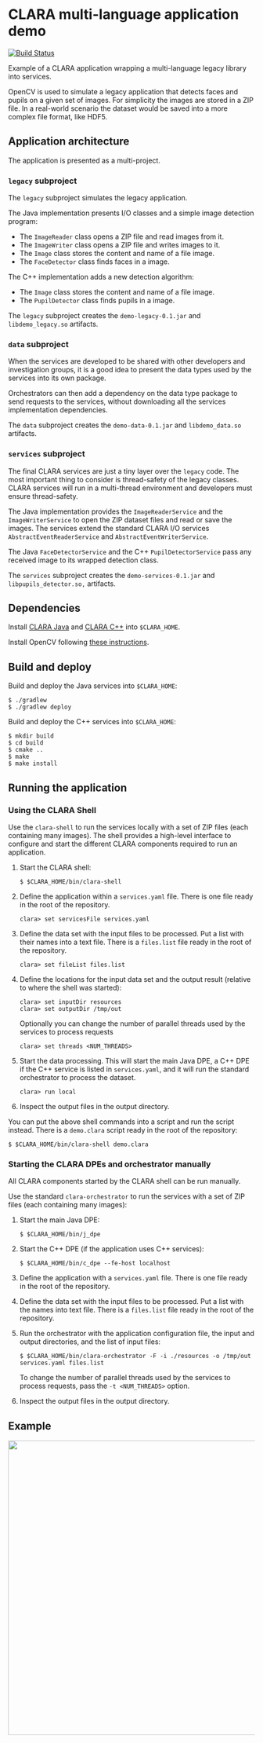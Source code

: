 # CLARA multi-language application demo

[![Build Status](https://travis-ci.org/JeffersonLab/clara-demo.svg?branch=master)](https://travis-ci.org/JeffersonLab/clara-demo)

Example of a CLARA application wrapping a multi-language legacy library into services.

OpenCV is used to simulate a legacy application that detects faces and pupils
on a given set of images. For simplicity the images are stored in a ZIP file.
In a real-world scenario the dataset would be saved into a more
complex file format, like HDF5.


## Application architecture

The application is presented as a multi-project.

### `legacy` subproject

The `legacy` subproject simulates the legacy application.

The Java implementation presents I/O classes and a simple image detection
program:

  * The `ImageReader` class opens a ZIP file and read images from it.
  * The `ImageWriter` class opens a ZIP file and writes images to it.
  * The `Image` class stores the content and name of a file image.
  * The `FaceDetector` class finds faces in a image.

The C++ implementation adds a new detection algorithm:

  * The `Image` class stores the content and name of a file image.
  * The `PupilDetector` class finds pupils in a image.

The `legacy` subproject creates the `demo-legacy-0.1.jar` and
`libdemo_legacy.so` artifacts.

### `data` subproject

When the services are developed to be shared with other developers and
investigation groups, it is a good idea to present the data types used by the
services into its own package.

Orchestrators can then add a dependency on the data type package to send
requests to the services, without downloading all the services implementation
dependencies.

The `data` subproject creates the `demo-data-0.1.jar` and `libdemo_data.so`
artifacts.

### `services` subproject

The final CLARA services are just a tiny layer over the `legacy` code.
The most important thing to consider is thread-safety of the legacy classes.
CLARA services will run in a multi-thread environment and developers must
ensure thread-safety.

The Java implementation provides the `ImageReaderService` and the
`ImageWriterService` to open the ZIP dataset files and read or save the
images. The services extend the standard CLARA I/O services
`AbstractEventReaderService` and `AbstractEventWriterService`.

The Java `FaceDetectorService` and the C++ `PupilDetectorService` pass any
received image to its wrapped detection class.

The `services` subproject creates the `demo-services-0.1.jar` and
`libpupils_detector.so,` artifacts.


## Dependencies

Install [CLARA Java](https://github.com/JeffersonLab/clara-java#build-notes)
and [CLARA C++](https://github.com/JeffersonLab/clara-cpp#build-notes)
into `$CLARA_HOME`.

Install OpenCV following [these instructions][install-opencv-java].

[install-opencv-java]: http://opencv-java-tutorials.readthedocs.io/en/latest/01-installing-opencv-for-java.html


## Build and deploy

Build and deploy the Java services into `$CLARA_HOME`:

    $ ./gradlew
    $ ./gradlew deploy

Build and deploy the C++ services into `$CLARA_HOME`:

    $ mkdir build
    $ cd build
    $ cmake ..
    $ make
    $ make install


## Running the application

### Using the CLARA Shell

Use the `clara-shell` to run the services locally with a set of ZIP files
(each containing many images).
The shell provides a high-level interface to configure and start
the different CLARA components required to run an application.

 1. Start the CLARA shell:

        $ $CLARA_HOME/bin/clara-shell

 2. Define the application within a `services.yaml` file.
    There is one file ready in the root of the repository.

        clara> set servicesFile services.yaml

 3. Define the data set with the input files to be processed.
    Put a list with their names into a text file.
    There is a `files.list` file ready in the root of the repository.

        clara> set fileList files.list

 4. Define the locations for the input data set and the output result
    (relative to where the shell was started):

        clara> set inputDir resources
        clara> set outputDir /tmp/out

    Optionally you can change the number of parallel threads
    used by the services to process requests

        clara> set threads <NUM_THREADS>

 5. Start the data processing.
    This will start the main Java DPE,
    a C++ DPE if the C++ service is listed in `services.yaml`,
    and it will run the standard orchestrator to process the dataset.

        clara> run local

 6. Inspect the output files in the output directory.

You can put the above shell commands into a script and run the script instead.
There is a `demo.clara` script ready in the root of the repository:

    $ $CLARA_HOME/bin/clara-shell demo.clara

### Starting the CLARA DPEs and orchestrator manually

All CLARA components started by the CLARA shell can be run manually.

Use the standard `clara-orchestrator` to run the services with a set of ZIP
files (each containing many images):

 1. Start the main Java DPE:

        $ $CLARA_HOME/bin/j_dpe

 2. Start the C++ DPE (if the application uses C++ services):

        $ $CLARA_HOME/bin/c_dpe --fe-host localhost

 3. Define the application with a `services.yaml` file.
    There is one file ready in the root of the repository.

 4. Define the data set with the input files to be processed.
    Put a list with the names into text file.
    There is a `files.list` file ready in the root of the repository.

 5. Run the orchestrator with the application configuration file,
    the input and output directories, and the list of input files:

        $ $CLARA_HOME/bin/clara-orchestrator -F -i ./resources -o /tmp/out services.yaml files.list

    To change the number of parallel threads used by the services to process
    requests, pass the `-t <NUM_THREADS>` option.

 6. Inspect the output files in the output directory.


## Example

<a href="https://asciinema.org/a/VkSg1qWC7nAFpa8Wii3LeJ21r" target="_blank"><img src="https://asciinema.org/a/VkSg1qWC7nAFpa8Wii3LeJ21r.svg" width="600"/></a>
